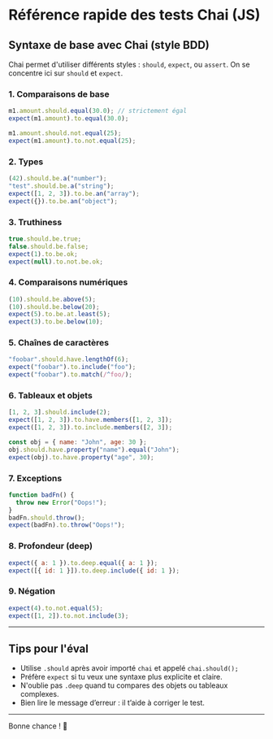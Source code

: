 # Référence rapide des tests Chai (JS)

## Syntaxe de base avec Chai (style BDD)

Chai permet d'utiliser différents styles : `should`, `expect`, ou `assert`. On se concentre ici sur `should` et `expect`.

### 1. Comparaisons de base

```js
m1.amount.should.equal(30.0); // strictement égal
expect(m1.amount).to.equal(30.0);

m1.amount.should.not.equal(25);
expect(m1.amount).to.not.equal(25);
```

### 2. Types

```js
(42).should.be.a("number");
"test".should.be.a("string");
expect([1, 2, 3]).to.be.an("array");
expect({}).to.be.an("object");
```

### 3. Truthiness

```js
true.should.be.true;
false.should.be.false;
expect(1).to.be.ok;
expect(null).to.not.be.ok;
```

### 4. Comparaisons numériques

```js
(10).should.be.above(5);
(10).should.be.below(20);
expect(5).to.be.at.least(5);
expect(3).to.be.below(10);
```

### 5. Chaînes de caractères

```js
"foobar".should.have.lengthOf(6);
expect("foobar").to.include("foo");
expect("foobar").to.match(/^foo/);
```

### 6. Tableaux et objets

```js
[1, 2, 3].should.include(2);
expect([1, 2, 3]).to.have.members([1, 2, 3]);
expect([1, 2, 3]).to.include.members([2, 3]);

const obj = { name: "John", age: 30 };
obj.should.have.property("name").equal("John");
expect(obj).to.have.property("age", 30);
```

### 7. Exceptions

```js
function badFn() {
  throw new Error("Oops!");
}
badFn.should.throw();
expect(badFn).to.throw("Oops!");
```

### 8. Profondeur (deep)

```js
expect({ a: 1 }).to.deep.equal({ a: 1 });
expect([{ id: 1 }]).to.deep.include({ id: 1 });
```

### 9. Négation

```js
expect(4).to.not.equal(5);
expect([1, 2]).to.not.include(3);
```

---

## Tips pour l'éval

- Utilise `.should` après avoir importé `chai` et appelé `chai.should();`
- Préfère `expect` si tu veux une syntaxe plus explicite et claire.
- N'oublie pas `.deep` quand tu compares des objets ou tableaux complexes.
- Bien lire le message d’erreur : il t’aide à corriger le test.

---

Bonne chance ! 💪
